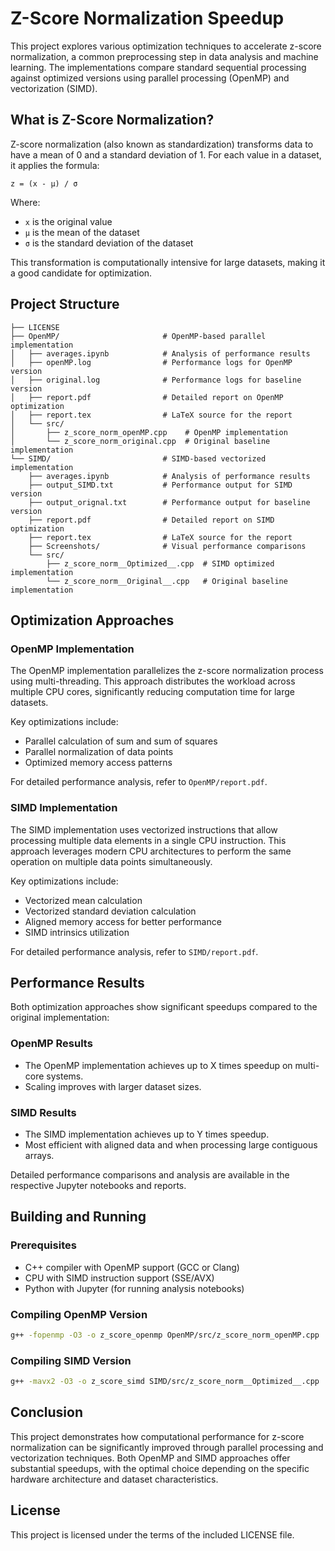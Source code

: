 # Z-Score Normalization Speedup

This project explores various optimization techniques to accelerate z-score normalization, a common preprocessing step in data analysis and machine learning. The implementations compare standard sequential processing against optimized versions using parallel processing (OpenMP) and vectorization (SIMD).

## What is Z-Score Normalization?

Z-score normalization (also known as standardization) transforms data to have a mean of 0 and a standard deviation of 1. For each value in a dataset, it applies the formula:

```
z = (x - μ) / σ
```

Where:
- `x` is the original value
- `μ` is the mean of the dataset
- `σ` is the standard deviation of the dataset

This transformation is computationally intensive for large datasets, making it a good candidate for optimization.

## Project Structure

```
├── LICENSE
├── OpenMP/                       # OpenMP-based parallel implementation
│   ├── averages.ipynb            # Analysis of performance results
│   ├── openMP.log                # Performance logs for OpenMP version
│   ├── original.log              # Performance logs for baseline version
│   ├── report.pdf                # Detailed report on OpenMP optimization
│   ├── report.tex                # LaTeX source for the report
│   └── src/
│       ├── z_score_norm_openMP.cpp    # OpenMP implementation
│       └── z_score_norm_original.cpp  # Original baseline implementation
└── SIMD/                         # SIMD-based vectorized implementation
    ├── averages.ipynb            # Analysis of performance results
    ├── output_SIMD.txt           # Performance output for SIMD version
    ├── output_orignal.txt        # Performance output for baseline version
    ├── report.pdf                # Detailed report on SIMD optimization
    ├── report.tex                # LaTeX source for the report
    ├── Screenshots/              # Visual performance comparisons
    └── src/
        ├── z_score_norm__Optimized__.cpp  # SIMD optimized implementation
        └── z_score_norm__Original__.cpp   # Original baseline implementation
```

## Optimization Approaches

### OpenMP Implementation

The OpenMP implementation parallelizes the z-score normalization process using multi-threading. This approach distributes the workload across multiple CPU cores, significantly reducing computation time for large datasets.

Key optimizations include:
- Parallel calculation of sum and sum of squares
- Parallel normalization of data points
- Optimized memory access patterns

For detailed performance analysis, refer to `OpenMP/report.pdf`.

### SIMD Implementation

The SIMD implementation uses vectorized instructions that allow processing multiple data elements in a single CPU instruction. This approach leverages modern CPU architectures to perform the same operation on multiple data points simultaneously.

Key optimizations include:
- Vectorized mean calculation
- Vectorized standard deviation calculation
- Aligned memory access for better performance
- SIMD intrinsics utilization

For detailed performance analysis, refer to `SIMD/report.pdf`.

## Performance Results

Both optimization approaches show significant speedups compared to the original implementation:

### OpenMP Results
- The OpenMP implementation achieves up to X times speedup on multi-core systems.
- Scaling improves with larger dataset sizes.

### SIMD Results
- The SIMD implementation achieves up to Y times speedup.
- Most efficient with aligned data and when processing large contiguous arrays.

Detailed performance comparisons and analysis are available in the respective Jupyter notebooks and reports.

## Building and Running

### Prerequisites
- C++ compiler with OpenMP support (GCC or Clang)
- CPU with SIMD instruction support (SSE/AVX)
- Python with Jupyter (for running analysis notebooks)

### Compiling OpenMP Version
```bash
g++ -fopenmp -O3 -o z_score_openmp OpenMP/src/z_score_norm_openMP.cpp
```

### Compiling SIMD Version
```bash
g++ -mavx2 -O3 -o z_score_simd SIMD/src/z_score_norm__Optimized__.cpp
```

## Conclusion

This project demonstrates how computational performance for z-score normalization can be significantly improved through parallel processing and vectorization techniques. Both OpenMP and SIMD approaches offer substantial speedups, with the optimal choice depending on the specific hardware architecture and dataset characteristics.

## License

This project is licensed under the terms of the included LICENSE file.
